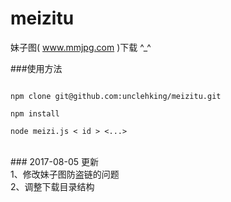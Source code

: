 # meizitu
妹子图( www.mmjpg.com )下载 ^_^

###使用方法

<code>
npm clone git@github.com:unclehking/meizitu.git  <br />
npm install  <br />
node meizi.js < id > <...> <br />
</code>

<br /> 
### 2017-08-05 更新 <br />
1、修改妹子图防盗链的问题 <br />
2、调整下载目录结构 <br />

